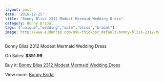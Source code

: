 ```yaml
---
layout: post
date: '2016-12-25'
title: "Bonny Bliss 2312 Modest Mermaid Wedding Dress"
category: Bonny Bridal
tags: ["unique","wedding","sale","bliss","bridal"]
image: http://www.eudances.com/990-thickbox_default/bonny-bliss-2312-modest-mermaid-wedding-dress.jpg
---
```

Bonny Bliss 2312 Modest Mermaid Wedding Dress

On Sales: **$351.99**
<a href="https://www.eudances.com/en/bonny-bridal/353-bonny-bliss-2312-modest-mermaid-wedding-dress.html"><amp-img layout="responsive" width="600" height="600" src="//www.eudances.com/990-thickbox_default/bonny-bliss-2312-modest-mermaid-wedding-dress.jpg" alt="Bonny Bliss 2312 Modest Mermaid Wedding Dress 0" /></a>
<a href="https://www.eudances.com/en/bonny-bridal/353-bonny-bliss-2312-modest-mermaid-wedding-dress.html"><amp-img layout="responsive" width="600" height="600" src="//www.eudances.com/991-thickbox_default/bonny-bliss-2312-modest-mermaid-wedding-dress.jpg" alt="Bonny Bliss 2312 Modest Mermaid Wedding Dress 1" /></a>

Buy it: [Bonny Bliss 2312 Modest Mermaid Wedding Dress](https://www.eudances.com/en/bonny-bridal/353-bonny-bliss-2312-modest-mermaid-wedding-dress.html "Bonny Bliss 2312 Modest Mermaid Wedding Dress")

View more: [Bonny Bridal](https://www.eudances.com/en/3-bonny-bridal "Bonny Bridal")